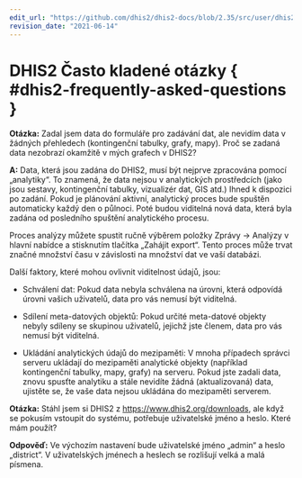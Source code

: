 ```yaml
---
edit_url: "https://github.com/dhis2/dhis2-docs/blob/2.35/src/user/dhis2-frequently-asked-questions.md"
revision_date: "2021-06-14"
---
```


# DHIS2 Často kladené otázky { #dhis2-frequently-asked-questions }

**Otázka:** Zadal jsem data do formuláře pro zadávání dat, ale nevidím data v žádných přehledech (kontingenční tabulky, grafy, mapy). Proč se zadaná data nezobrazí okamžitě v mých grafech v DHIS2?

**A:** Data, která jsou zadána do DHIS2, musí být nejprve zpracována pomocí „analytiky“. To znamená, že data nejsou v analytických prostředcích (jako jsou sestavy, kontingenční tabulky, vizualizér dat, GIS atd.) Ihned k dispozici po zadání. Pokud je plánování aktivní, analytický proces bude spuštěn automaticky každý den o půlnoci. Poté budou viditelná nová data, která byla zadána od posledního spuštění analytického procesu.

Proces analýzy můžete spustit ručně výběrem položky Zprávy -\> Analýzy v hlavní nabídce a stisknutím tlačítka „Zahájit export“. Tento proces může trvat značné množství času v závislosti na množství dat ve vaší databázi.

Další faktory, které mohou ovlivnit viditelnost údajů, jsou:

-   Schválení dat: Pokud data nebyla schválena na úrovni, která odpovídá úrovni vašich uživatelů, data pro vás nemusí být viditelná.

-   Sdílení meta-datových objektů: Pokud určité meta-datové objekty nebyly sdíleny se skupinou uživatelů, jejichž jste členem, data pro vás nemusí být viditelná.

-   Ukládání analytických údajů do mezipaměti: V mnoha případech správci serveru ukládají do mezipaměti analytické objekty (například kontingenční tabulky, mapy, grafy) na serveru. Pokud jste zadali data, znovu spusťte analytiku a stále nevidíte žádná (aktualizovaná) data, ujistěte se, že vaše data nejsou ukládána do mezipaměti serverem.

**Otázka:** Stáhl jsem si DHIS2 z <https://www.dhis2.org/downloads>, ale když se pokusím vstoupit do systému, potřebuje uživatelské jméno a heslo. Které mám použít?

**Odpověď:** Ve výchozím nastavení bude uživatelské jméno „admin“ a heslo „district“. V uživatelských jménech a heslech se rozlišují velká a malá písmena.
